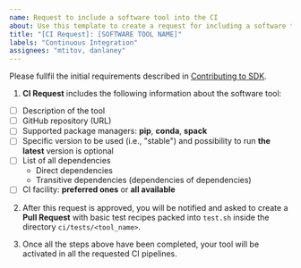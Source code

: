 ```yaml
---
name: Request to include a software tool into the CI
about: Use this template to create a request for including a software tool into CI pipelines for one or more facilities.
title: "[CI Request]: [SOFTWARE TOOL NAME]"
labels: "Continuous Integration"
assignees: "mtitov, danlaney"
---
```


Please fullfil the initial requirements described in [Contributing to SDK](https://exaworkssdk.readthedocs.io/en/latest/contribute.html).

1. **CI Request** includes the following information about the software tool:

- [ ] Description of the tool
- [ ] GitHub repository (URL)
- [ ] Supported package managers: **pip**, **conda**, **spack**
- [ ] Specific version to be used (i.e., "stable") and possibility to run 
      **the latest** version is optional
- [ ] List of all dependencies
  - Direct dependencies
  - Transitive dependencies (dependencies of dependencies)
- [ ] CI facility: **preferred ones** or **all available** 

2. After this request is approved, you will be notified and asked to create a **Pull Request** with basic test recipes packed into `test.sh` inside the directory `ci/tests/<tool_name>`.

3. Once all the steps above have been completed, your tool will be activated in all the requested CI pipelines.
